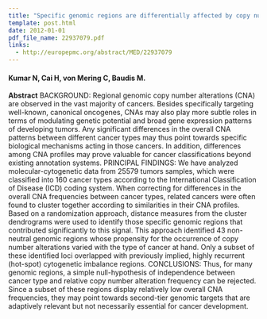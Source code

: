 ```yaml
---
title: "Specific genomic regions are differentially affected by copy number alterations across distinct cancer types, in aggregated cytogenetic data"
template: post.html 
date: 2012-01-01
pdf_file_name: 22937079.pdf
links:
  - http://europepmc.org/abstract/MED/22937079
---
```


#### Kumar N, Cai H, von Mering C, Baudis M.

**Abstract** BACKGROUND: Regional genomic copy number alterations (CNA) are observed in the vast majority of cancers. Besides specifically targeting well-known, canonical oncogenes, CNAs may also play more subtle roles in terms of modulating genetic potential and broad gene expression patterns of developing tumors. Any significant differences in the overall CNA patterns between different cancer types may thus point towards specific biological mechanisms acting in those cancers. In addition, differences among CNA profiles may prove valuable for cancer classifications beyond existing annotation systems. PRINCIPAL FINDINGS: We have analyzed molecular-cytogenetic data from 25579 tumors samples, which were classified into 160 cancer types according to the International Classification of Disease (ICD) coding system.<!--more--> When correcting for differences in the overall CNA frequencies between cancer types, related cancers were often found to cluster together according to similarities in their CNA profiles. Based on a randomization approach, distance measures from the cluster dendrograms were used to identify those specific genomic regions that contributed significantly to this signal. This approach identified 43 non-neutral genomic regions whose propensity for the occurrence of copy number alterations varied with the type of cancer at hand. Only a subset of these identified loci overlapped with previously implied, highly recurrent (hot-spot) cytogenetic imbalance regions. CONCLUSIONS: Thus, for many genomic regions, a simple null-hypothesis of independence between cancer type and relative copy number alteration frequency can be rejected. Since a subset of these regions display relatively low overall CNA frequencies, they may point towards second-tier genomic targets that are adaptively relevant but not necessarily essential for cancer development.

